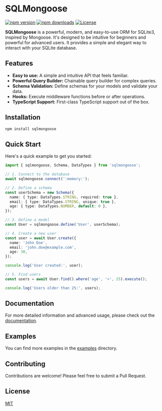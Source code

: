 # SQLMongoose

[![npm version](https://img.shields.io/npm/v/sqlmongoose.svg?style=flat-square)](https://www.npmjs.org/package/sqlmongoose)
[![npm downloads](https://img.shields.io/npm/dm/sqlmongoose.svg?style=flat-square)](http://npm-stat.com/charts.html?package=sqlmongoose)
[![License](https://img.shields.io/github/license/Jersuxs/SQLMongoose?style=flat-square)](https://github.com/Jersuxs/SQLMongoose/blob/main/LICENSE)

**SQLMongoose** is a powerful, modern, and easy-to-use ORM for SQLite3, inspired by Mongoose. It's designed to be intuitive for beginners and powerful for advanced users. It provides a simple and elegant way to interact with your SQLite database.

## Features

- **Easy to use:** A simple and intuitive API that feels familiar.
- **Powerful Query Builder:** Chainable query builder for complex queries.
- **Schema Validation:** Define schemas for your models and validate your data.
- **Hooks:** Execute middleware functions before or after operations.
- **TypeScript Support:** First-class TypeScript support out of the box.

## Installation

```bash
npm install sqlmongoose
```

## Quick Start

Here's a quick example to get you started:

```typescript
import { sqlmongoose, Schema, DataTypes } from 'sqlmongoose';

// 1. Connect to the database
await sqlmongoose.connect(':memory:');

// 2. Define a schema
const userSchema = new Schema({
  name: { type: DataTypes.STRING, required: true },
  email: { type: DataTypes.STRING, unique: true },
  age: { type: DataTypes.NUMBER, default: 0 },
});

// 3. Define a model
const User = sqlmongoose.define('User', userSchema);

// 4. Create a new user
const user = await User.create({
  name: 'John Doe',
  email: 'john.doe@example.com',
  age: 30,
});

console.log('User created:', user);

// 5. Find users
const users = await User.find().where('age', '>', 25).execute();

console.log('Users older than 25:', users);
```

## Documentation

For more detailed information and advanced usage, please check out the [documentation](./docs/README.md).

## Examples

You can find more examples in the [examples](./examples) directory.

## Contributing

Contributions are welcome! Please feel free to submit a Pull Request.

## License

[MIT](LICENSE)